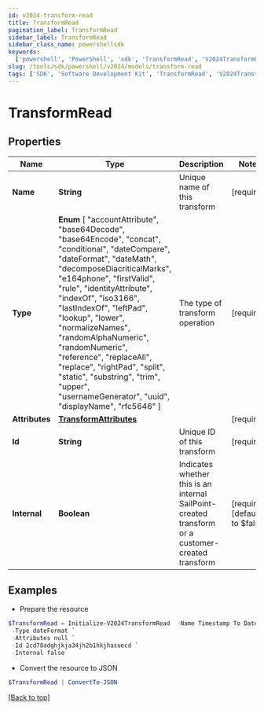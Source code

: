 ```yaml
---
id: v2024-transform-read
title: TransformRead
pagination_label: TransformRead
sidebar_label: TransformRead
sidebar_class_name: powershellsdk
keywords:
  ['powershell', 'PowerShell', 'sdk', 'TransformRead', 'V2024TransformRead']
slug: /tools/sdk/powershell/v2024/models/transform-read
tags: ['SDK', 'Software Development Kit', 'TransformRead', 'V2024TransformRead']
---
```


# TransformRead

## Properties

| Name | Type | Description | Notes |
| --- | --- | --- | --- |
| **Name** | **String** | Unique name of this transform | [required] |
| **Type** | **Enum** [ "accountAttribute", "base64Decode", "base64Encode", "concat", "conditional", "dateCompare", "dateFormat", "dateMath", "decomposeDiacriticalMarks", "e164phone", "firstValid", "rule", "identityAttribute", "indexOf", "iso3166", "lastIndexOf", "leftPad", "lookup", "lower", "normalizeNames", "randomAlphaNumeric", "randomNumeric", "reference", "replaceAll", "replace", "rightPad", "split", "static", "substring", "trim", "upper", "usernameGenerator", "uuid", "displayName", "rfc5646" ] | The type of transform operation | [required] |
| **Attributes** | [**TransformAttributes**](transform-attributes) |  | [required] |
| **Id** | **String** | Unique ID of this transform | [required] |
| **Internal** | **Boolean** | Indicates whether this is an internal SailPoint-created transform or a customer-created transform | [required][default to $false] |

## Examples

- Prepare the resource

```powershell
$TransformRead = Initialize-V2024TransformRead  -Name Timestamp To Date `
 -Type dateFormat `
 -Attributes null `
 -Id 2cd78adghjkja34jh2b1hkjhasuecd `
 -Internal false
```

- Convert the resource to JSON

```powershell
$TransformRead | ConvertTo-JSON
```

[[Back to top]](#)
